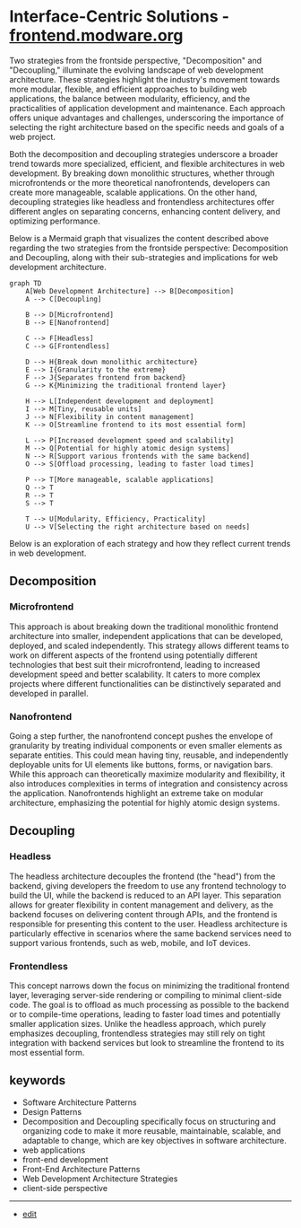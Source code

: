 # Interface-Centric Solutions - [frontend.modware.org](http://frontend.modware.org)

Two strategies from the frontside perspective, "Decomposition" and "Decoupling," illuminate the evolving landscape of web development architecture. 
These strategies highlight the industry's movement towards more modular, flexible, and efficient approaches to building web applications, the balance between modularity, efficiency, and the practicalities of application development and maintenance. 
Each approach offers unique advantages and challenges, underscoring the importance of selecting the right architecture based on the specific needs and goals of a web project.

Both the decomposition and decoupling strategies underscore a broader trend towards more specialized, efficient, and flexible architectures in web development. By breaking down monolithic structures, whether through microfrontends or the more theoretical nanofrontends, developers can create more manageable, scalable applications. On the other hand, decoupling strategies like headless and frontendless architectures offer different angles on separating concerns, enhancing content delivery, and optimizing performance.


Below is a Mermaid graph that visualizes the content described above regarding the two strategies from the frontside perspective: 
Decomposition and Decoupling, along with their sub-strategies and implications for web development architecture.

```mermaid
graph TD
    A[Web Development Architecture] --> B[Decomposition]
    A --> C[Decoupling]

    B --> D[Microfrontend]
    B --> E[Nanofrontend]

    C --> F[Headless]
    C --> G[Frontendless]

    D --> H{Break down monolithic architecture}
    E --> I{Granularity to the extreme}
    F --> J{Separates frontend from backend}
    G --> K{Minimizing the traditional frontend layer}

    H --> L[Independent development and deployment]
    I --> M[Tiny, reusable units]
    J --> N[Flexibility in content management]
    K --> O[Streamline frontend to its most essential form]

    L --> P[Increased development speed and scalability]
    M --> Q[Potential for highly atomic design systems]
    N --> R[Support various frontends with the same backend]
    O --> S[Offload processing, leading to faster load times]

    P --> T[More manageable, scalable applications]
    Q --> T
    R --> T
    S --> T

    T --> U[Modularity, Efficiency, Practicality]
    U --> V[Selecting the right architecture based on needs]
```

Below is an exploration of each strategy and how they reflect current trends in web development.


## Decomposition

### Microfrontend
This approach is about breaking down the traditional monolithic frontend architecture into smaller, independent applications that can be developed, deployed, and scaled independently. This strategy allows different teams to work on different aspects of the frontend using potentially different technologies that best suit their microfrontend, leading to increased development speed and better scalability. It caters to more complex projects where different functionalities can be distinctively separated and developed in parallel.

### Nanofrontend
Going a step further, the nanofrontend concept pushes the envelope of granularity by treating individual components or even smaller elements as separate entities. This could mean having tiny, reusable, and independently deployable units for UI elements like buttons, forms, or navigation bars. While this approach can theoretically maximize modularity and flexibility, it also introduces complexities in terms of integration and consistency across the application. Nanofrontends highlight an extreme take on modular architecture, emphasizing the potential for highly atomic design systems.


## Decoupling

### Headless
The headless architecture decouples the frontend (the "head") from the backend, giving developers the freedom to use any frontend technology to build the UI, while the backend is reduced to an API layer. This separation allows for greater flexibility in content management and delivery, as the backend focuses on delivering content through APIs, and the frontend is responsible for presenting this content to the user. Headless architecture is particularly effective in scenarios where the same backend services need to support various frontends, such as web, mobile, and IoT devices.

### Frontendless
This concept narrows down the focus on minimizing the traditional frontend layer, leveraging server-side rendering or compiling to minimal client-side code. The goal is to offload as much processing as possible to the backend or to compile-time operations, leading to faster load times and potentially smaller application sizes. Unlike the headless approach, which purely emphasizes decoupling, frontendless strategies may still rely on tight integration with backend services but look to streamline the frontend to its most essential form.


## keywords

+ Software Architecture Patterns
+ Design Patterns
+ Decomposition and Decoupling specifically focus on structuring and organizing code to make it more reusable, maintainable, scalable, and adaptable to change, which are key objectives in software architecture.
+ web applications
+ front-end development
+ Front-End Architecture Patterns
+ Web Development Architecture Strategies
+ client-side perspective



---
+ [edit](https://github.com/modware-org/frontend/edit/main/README.md)
